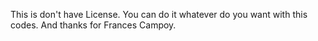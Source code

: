 This is don't have License. You can do it whatever do you want with this codes.
And thanks for Frances Campoy.
